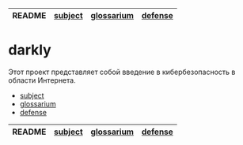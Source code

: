 | README | [subject](sublect_ru.md) | [glossarium](glossarium.md) | [defense](defense.md) |
|-|-|-|-|

# darkly

Этот проект представляет собой введение в кибербезопасность в области Интернета.

- [subject](sublect_ru.md)
- [glossarium](glossarium.md)
- [defense](defense.md)

| README | [subject](sublect_ru.md) | [glossarium](glossarium.md) | [defense](defense.md) |
|-|-|-|-|
